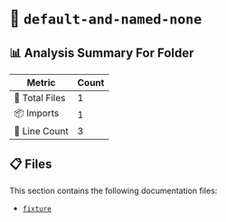 # 📁 `default-and-named-none`

## 📊 Analysis Summary For Folder

| Metric | Count |
|--------|-------|
| 📁 Total Files | 1 |
| 📦 Imports | 1 |
| 🔢 Line Count | 3 |


## 📋 Files

This section contains the following documentation files:

- [`fixture`](./fixture.md)